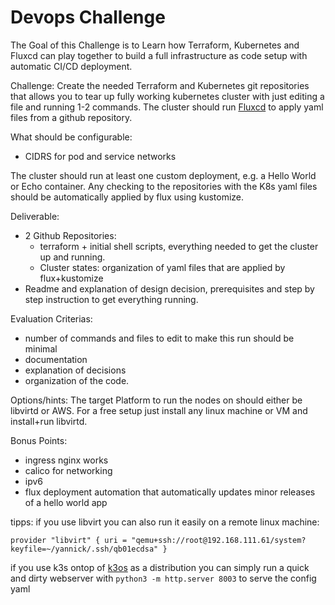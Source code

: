 # Devops Challenge

The Goal of this Challenge is to Learn how Terraform, Kubernetes and Fluxcd can play together to build a full infrastructure as code setup with automatic CI/CD deployment.

Challenge:
Create the needed Terraform and Kubernetes git repositories that allows you to tear up fully working kubernetes cluster with just editing a file and running 1-2 commands. The cluster should run [Fluxcd](https://fluxcd.io/) to apply yaml files from a github repository.

What should be configurable:
- CIDRS for pod and service networks

The cluster should run at least one custom deployment, e.g. a Hello World or Echo container.
Any checking to the repositories with the K8s yaml files should be automatically applied by flux using kustomize. 

Deliverable:

- 2 Github Repositories:
    - terraform + initial shell scripts, everything needed to get the cluster up and running.
    - Cluster states: organization of yaml files that are applied by flux+kustomize
- Readme and explanation of design decision, prerequisites and step by step instruction to get everything running.

Evaluation Criterias:
- number of commands and files to edit to make this run should be minimal
- documentation
- explanation of decisions
- organization of the code.

Options/hints:
The target Platform to run the nodes on should either be libvirtd or AWS. For a free setup just install any linux machine or VM and install+run libvirtd. 

Bonus Points:
- ingress nginx works
- calico for networking
- ipv6
- flux deployment automation  that automatically updates minor releases of a hello world app

tipps:
if you use libvirt you can also run it easily on a remote linux machine:

`provider "libvirt" {
uri = "qemu+ssh://root@192.168.111.61/system?keyfile=~/yannick/.ssh/qb01ecdsa"
}`

 if you use k3s ontop of [k3os](https://github.com/rancher/k3os) as a distribution you can simply run a quick and dirty webserver with `python3 -m http.server 8003`  to serve the config yaml